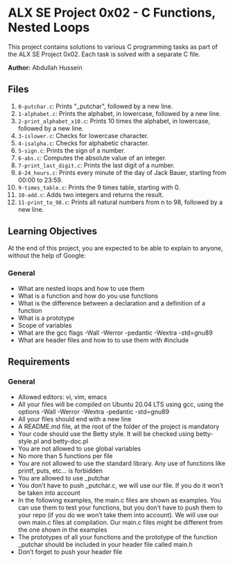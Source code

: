 # ALX SE Project 0x02 - C Functions, Nested Loops

This project contains solutions to various C programming tasks as part of the ALX SE Project 0x02. Each task is solved with a separate C file.

**Author:** Abdullah Hussein

## Files

1. `0-putchar.c`: Prints "_putchar", followed by a new line.
2. `1-alphabet.c`: Prints the alphabet, in lowercase, followed by a new line.
3. `2-print_alphabet_x10.c`: Prints 10 times the alphabet, in lowercase, followed by a new line.
4. `3-islower.c`: Checks for lowercase character.
5. `4-isalpha.c`: Checks for alphabetic character.
6. `5-sign.c`: Prints the sign of a number.
7. `6-abs.c`: Computes the absolute value of an integer.
8. `7-print_last_digit.c`: Prints the last digit of a number.
9. `8-24_hours.c`: Prints every minute of the day of Jack Bauer, starting from 00:00 to 23:59.
10. `9-times_table.c`: Prints the 9 times table, starting with 0.
11. `10-add.c`: Adds two integers and returns the result.
12. `11-print_to_98.c`: Prints all natural numbers from n to 98, followed by a new line.

## Learning Objectives

At the end of this project, you are expected to be able to explain to anyone, without the help of Google:

### General
- What are nested loops and how to use them
- What is a function and how do you use functions
- What is the difference between a declaration and a definition of a function
- What is a prototype
- Scope of variables
- What are the gcc flags -Wall -Werror -pedantic -Wextra -std=gnu89
- What are header files and how to to use them with #include

## Requirements

### General
- Allowed editors: vi, vim, emacs
- All your files will be compiled on Ubuntu 20.04 LTS using gcc, using the options -Wall -Werror -Wextra -pedantic -std=gnu89
- All your files should end with a new line
- A README.md file, at the root of the folder of the project is mandatory
- Your code should use the Betty style. It will be checked using betty-style.pl and betty-doc.pl
- You are not allowed to use global variables
- No more than 5 functions per file
- You are not allowed to use the standard library. Any use of functions like printf, puts, etc… is forbidden
- You are allowed to use _putchar
- You don’t have to push _putchar.c, we will use our file. If you do it won’t be taken into account
- In the following examples, the main.c files are shown as examples. You can use them to test your functions, but you don’t have to push them to your repo (if you do we won’t take them into account). We will use our own main.c files at compilation. Our main.c files might be different from the one shown in the examples
- The prototypes of all your functions and the prototype of the function _putchar should be included in your header file called main.h
- Don’t forget to push your header file
